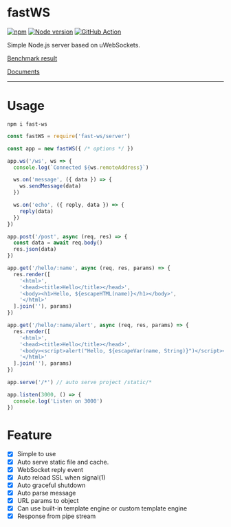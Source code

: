 fastWS
=====

[![npm](https://img.shields.io/npm/v/fast-ws.svg)](https://www.npmjs.com/package/fast-ws)
[![Node version](https://img.shields.io/node/v/fast-ws.svg)](https://www.npmjs.com/package/fast-ws)
[![GitHub Action](https://github.com/hans00/fastWS/workflows/build/badge.svg)](https://github.com/hans00/fastWS)

Simple Node.js server based on uWebSockets.

[Benchmark result](benchmark/README.md)

[Documents](docs/README.md)

---

# Usage

`npm i fast-ws`

```js
const fastWS = require('fast-ws/server')

const app = new fastWS({ /* options */ })

app.ws('/ws', ws => {
  console.log(`Connected ${ws.remoteAddress}`)

  ws.on('message', ({ data }) => {
    ws.sendMessage(data)
  })

  ws.on('echo', ({ reply, data }) => {
    reply(data)
  })
})

app.post('/post', async (req, res) => {
  const data = await req.body()
  res.json(data)
})

app.get('/hello/:name', async (req, res, params) => {
  res.render([
    '<html>',
    '<head><title>Hello</title></head>',
    '<body><h1>Hello, ${escapeHTML(name)}</h1></body>',
    '</html>'
  ].join(''), params)
})

app.get('/hello/:name/alert', async (req, res, params) => {
  res.render([
    '<html>',
    '<head><title>Hello</title></head>',
    '<body><script>alert("Hello, ${escapeVar(name, String)}")</script></body>',
    '</html>'
  ].join(''), params)
})

app.serve('/*') // auto serve project /static/*

app.listen(3000, () => {
  console.log('Listen on 3000')
})
```

# Feature

- [x] Simple to use
- [x] Auto serve static file and cache.
- [x] WebSocket reply event
- [x] Auto reload SSL when signal(1)
- [x] Auto graceful shutdown
- [x] Auto parse message
- [x] URL params to object
- [x] Can use built-in template engine or custom template engine
- [x] Response from pipe stream
